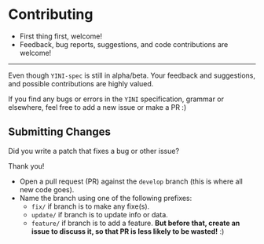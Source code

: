 # Contributing

* First thing first, welcome!
* Feedback, bug reports, suggestions, and code contributions are welcome!

---

Even though `YINI-spec` is still in alpha/beta. Your feedback and suggestions, and possible contributions are highly valued. 

If you find any bugs or errors in the `YINI` specification, grammar or elsewhere, feel free to add a new issue or make a PR :)

## Submitting Changes

Did you write a patch that fixes a bug or other issue?

Thank you!

- Open a pull request (PR) against the `develop` branch (this is where all new code goes).
- Name the branch using one of the following prefixes:
  * `fix/` if branch is to make any fixe(s).
  * `update/` if branch is to update info or data.
  * `feature/` if branch is to add a feature. **But before that, create an issue to discuss it, so that PR is less likely to be wasted!** :)


